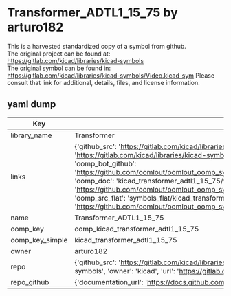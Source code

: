 # Transformer_ADTL1_15_75 by arturo182  
This is a harvested standardized copy of a symbol from github.  
The original project can be found at:  
https://gitlab.com/kicad/libraries/kicad-symbols  
The original symbol can be found in:
https://gitlab.com/kicad/libraries/kicad-symbols/Video.kicad_sym
Please consult that link for additional, details, files, and license information.  
## yaml dump  
| Key | Value |  
| --- | --- |  
| library_name | Transformer |  
| links | {'github_src': 'https://gitlab.com/kicad/libraries/kicad-symbols/Video.kicad_sym', 'github_src_repo': 'https://gitlab.com/kicad/libraries/kicad-symbols', 'oomp_bot': 'kicad_transformer_adtl1_15_75/working', 'oomp_bot_github': 'https://github.com/oomlout/oomlout_oomp_symbol_bot/tree/main/kicad_transformer_adtl1_15_75/working', 'oomp_doc': 'kicad_transformer_adtl1_15_75/working', 'oomp_doc_github': 'https://github.com/oomlout/oomlout_oomp_symbol_doc/tree/main/kicad_transformer_adtl1_15_75/working', 'oomp_src_flat': 'symbols_flat/kicad_transformer_adtl1_15_75/working', 'oomp_src_flat_github': 'https://github.com/oomlout/oomlout_oomp_symbol_src/tree/main/kicad_transformer_adtl1_15_75/working'} |  
| name | Transformer_ADTL1_15_75 |  
| oomp_key | oomp_kicad_transformer_adtl1_15_75 |  
| oomp_key_simple | kicad_transformer_adtl1_15_75 |  
| owner | arturo182 |  
| repo | {'github_src': 'https://gitlab.com/kicad/libraries/kicad-symbols/Video.kicad_sym', 'name': 'libraries/kicad-symbols', 'owner': 'kicad', 'url': 'https://gitlab.com/kicad/libraries/kicad-symbols'} |  
| repo_github | {'documentation_url': 'https://docs.github.com/rest/repos/repos#get-a-repository', 'message': 'Not Found'} |  

